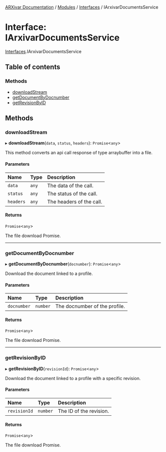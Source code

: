 [ARXivar Documentation](../README.md) / [Modules](../modules.md) / [Interfaces](../modules/Interfaces.md) / IArxivarDocumentsService

# Interface: IArxivarDocumentsService

[Interfaces](../modules/Interfaces.md).IArxivarDocumentsService

## Table of contents

### Methods

- [downloadStream](Interfaces.IArxivarDocumentsService.md#downloadstream)
- [getDocumentByDocnumber](Interfaces.IArxivarDocumentsService.md#getdocumentbydocnumber)
- [getRevisionByID](Interfaces.IArxivarDocumentsService.md#getrevisionbyid)

## Methods

### downloadStream

▸ **downloadStream**(`data`, `status`, `headers`): `Promise`<`any`\>

 This method converts an api call response of type arraybuffer into a file.

#### Parameters

| Name | Type | Description |
| :------ | :------ | :------ |
| `data` | `any` | The data of the call. |
| `status` | `any` | The status of the call. |
| `headers` | `any` | The headers of the call. |

#### Returns

`Promise`<`any`\>

The file download Promise.

___

### getDocumentByDocnumber

▸ **getDocumentByDocnumber**(`docnumber`): `Promise`<`any`\>

Download the document linked to a profile.

#### Parameters

| Name | Type | Description |
| :------ | :------ | :------ |
| `docnumber` | `number` | The docnumber of the profile. |

#### Returns

`Promise`<`any`\>

The file download Promise.

___

### getRevisionByID

▸ **getRevisionByID**(`revisionId`): `Promise`<`any`\>

Download the document linked to a profile with a specific revision.

#### Parameters

| Name | Type | Description |
| :------ | :------ | :------ |
| `revisionId` | `number` | The ID of the revision. |

#### Returns

`Promise`<`any`\>

The file download Promise.
